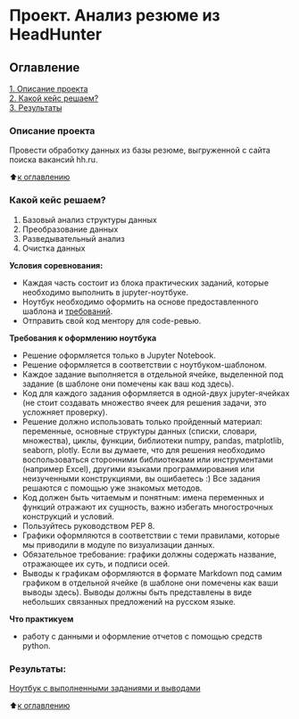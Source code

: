 # Проект. Анализ резюме из HeadHunter

 ## Оглавление  
 [1. Описание проекта](https://github.com/Aemikh/ae_data_science/tree/main/Project_1/README.md/#Описание-проекта)  
 [2. Какой кейс решаем?](https://github.com/Aemikh/ae_data_science/tree/main/Project_1/README.md/#Какой-кейс-решаем?)  
 [3. Результаты](https://github.com/Aemikh/ae_data_science/tree/main/Project_1/README.md/#Результаты)    


 ### Описание проекта    
 Провести обработку данных из базы резюме, выгруженной с сайта поиска вакансий hh.ru.

 :arrow_up:[к оглавлению](https://github.com/Aemikh/ae_data_science/tree/main/Project_1/README.md/#Оглавление)


 ### Какой кейс решаем?    
 1. Базовый анализ структуры данных
 2. Преобразование данных
 3. Разведывательный анализ
 4. Очистка данных

 **Условия соревнования:**  
 - Каждая часть состоит из блока практических заданий, которые необходимо выполнить в jupyter-ноутбуке.
 - Ноутбук необходимо оформить на основе предоставленного шаблона и [требований](https://github.com/Aemikh/ae_data_science/tree/main/Project_1/README.md/#Требования-к-оформлению-ноутбука).
 - Отправить свой код ментору для code-ревью. 

 **Требования к оформлению ноутбука**     
 - Решение оформляется только в Jupyter Notebook.
 - Решение оформляется в соответствии с ноутбуком-шаблоном.
 - Каждое задание выполняется в отдельной ячейке, выделенной под задание (в шаблоне они помечены как ваш код здесь).
 - Код для каждого задания оформляется в одной-двух jupyter-ячейках (не стоит создавать множество ячеек для решения задачи, это усложняет проверку).
 - Решение должно использовать только пройденный материал: переменные, основные структуры данных (списки, словари, множества), циклы, функции, библиотеки numpy, pandas, matplotlib, seaborn, plotly. Если вы думаете, что для решения необходимо воспользоваться сторонними библиотеками или инструментами (например Excel), другими языками программирования или неизученными конструкциями, вы ошибаетесь :) Все задания решаются с помощью уже знакомых методов.
 - Код должен быть читаемым и понятным: имена переменных и функций отражают их сущность, важно избегать многострочных конструкций и условий.
 - Пользуйтесь руководством PEP 8.
 - Графики оформляются в соответствии с теми правилами, которые мы приводили в модуле по визуализации данных.
 - Обязательное требование: графики должны содержать название, отражающее их суть, и подписи осей.
 - Выводы к графикам оформляются в формате Markdown под самим графиком в отдельной ячейке (в шаблоне они помечены как ваши выводы здесь). Выводы должны быть представлены в виде небольших связанных предложений на русском языке.

 **Что практикуем**     
 - работу с данными и оформление отчетов с помощью средств python. 

 ### Результаты:  
 [Ноутбук с выполненными заданиями и выводами](https://github.com/Aemikh/ae_data_science/blob/main/Project_1/Project_1_AE.ipynb)

 :arrow_up:[к оглавлению](https://github.com/Aemikh/ae_data_science/tree/main/Project_1/README.md/#Оглавление)
